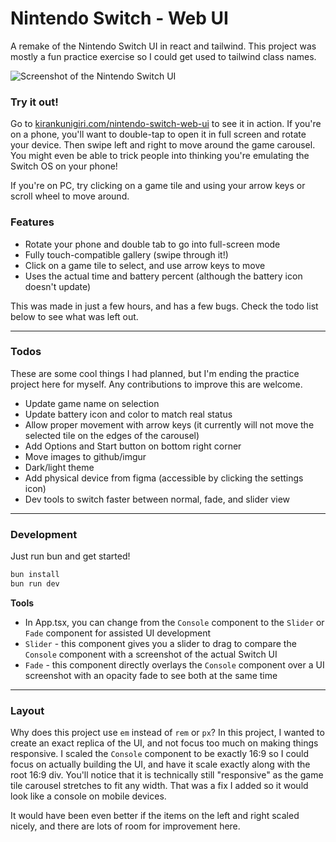 # Nintendo Switch - Web UI
A remake of the Nintendo Switch UI in react and tailwind. This project was mostly a fun practice exercise so I could get used to tailwind class names.

![Screenshot of the Nintendo Switch UI](https://i.imgur.com/9uPoUGf.png)

### Try it out!
Go to [kirankunigiri.com/nintendo-switch-web-ui](https://kirankunigiri.com/nintendo-switch-web-ui) to see it in action. If you're on a phone, you'll want to double-tap to open it in full screen and rotate your device. Then swipe left and right to move around the game carousel. You might even be able to trick people into thinking you're emulating the Switch OS on your phone!

If you're on PC, try clicking on a game tile and using your arrow keys or scroll wheel to move around.

### Features
- Rotate your phone and double tab to go into full-screen mode
- Fully touch-compatible gallery (swipe through it!)
- Click on a game tile to select, and use arrow keys to move
- Uses the actual time and battery percent (although the battery icon doesn't update)

This was made in just a few hours, and has a few bugs. Check the todo list below to see what was left out.

---

### Todos
These are some cool things I had planned, but I'm ending the practice project here for myself. Any contributions to improve this are welcome.
- Update game name on selection
- Update battery icon and color to match real status
- Allow proper movement with arrow keys (it currently will not move the selected tile on the edges of the carousel)
- Add Options and Start button on bottom right corner
- Move images to github/imgur
- Dark/light theme
- Add physical device from figma (accessible by clicking the settings icon)
- Dev tools to switch faster between normal, fade, and slider view

---

### Development

Just run bun and get started!
```bash
bun install
bun run dev
```

**Tools**
- In App.tsx, you can change from the `Console` component to the `Slider` or `Fade` component for assisted UI development
- `Slider` - this component gives you a slider to drag to compare the `Console` component with a screenshot of the actual Switch UI
- `Fade` - this component directly overlays the `Console` component over a UI screenshot with an opacity fade to see both at the same time

---

### Layout
Why does this project use `em` instead of `rem` or `px`? In this project, I wanted to create an exact replica of the UI, and not focus too much on making things responsive. I scaled the `Console` component to be exactly 16:9 so I could focus on actually building the UI, and have it scale exactly along with the root 16:9 div. You'll notice that it is technically still "responsive" as the game tile carousel stretches to fit any width. That was a fix I added so it would look like a console on mobile devices.

It would have been even better if the items on the left and right scaled nicely, and there are lots of room for improvement here.


